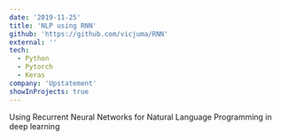 ```yaml
---
date: '2019-11-25'
title: 'NLP using RNN'
github: 'https://github.com/vicjuma/RNN'
external: ''
tech:
  - Python
  - Pytorch
  - Keras
company: 'Upstatement'
showInProjects: true
---
```


Using Recurrent Neural Networks for Natural Language Programming in deep learning